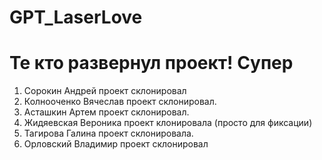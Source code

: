# GPT_LaserLove

# Те кто развернул проект! Супер

1. Сорокин Андрей проект склонировал
2. Колнооченко Вячеслав проект склонировал.
3. Асташкин Артем проект склонировал.
4. Жидяевская Вероника проект клонировала (просто для фиксации)
5. Тагирова Галина проект склонировала.
6. Орловский Владимир проект склонировал
